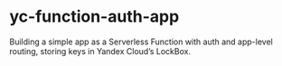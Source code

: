 # yc-function-auth-app
Building a simple app as a Serverless Function with auth and app-level routing, storing keys in Yandex Cloud’s LockBox.
